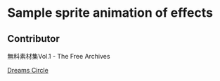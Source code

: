 # Sample sprite animation of effects 

## Contributor

無料素材集Vol.1 - The Free Archives

[Dreams Circle](https://booth.pm/ja/items/2122786)
